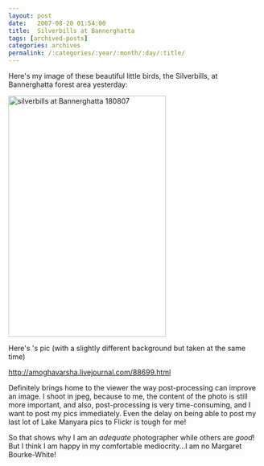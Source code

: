 ```yaml
---
layout: post
date:	2007-08-20 01:54:00
title:  Silverbills at Bannerghatta
tags: [archived-posts]
categories: archives
permalink: /:categories/:year/:month/:day/:title/
---
```

Here's my image of these beautiful little birds, the Silverbills, at Bannerghatta forest area yesterday:


<a href="http://www.flickr.com/photos/11363665@N07/1174132716/" title="Photo Sharing"><img src="http://farm2.static.flickr.com/1089/1174132716_ca51ae2cb1_o.jpg" width="313" height="480" alt="silverbills at Bannerghatta 180807" /></a>


Here's <LJ user="amoghavarsha">'s pic (with a slightly different background but taken at the same time)


http://amoghavarsha.livejournal.com/88699.html

Definitely brings home to the viewer the way post-processing can improve an image. I shoot in jpeg, because to me, the content of the photo is still more important, and also, post-processing is very time-consuming, and I want to post my pics immediately. Even the delay on being able to post my last lot of Lake Manyara pics to Flickr is tough for me!

So that shows why I am an *adequate* photographer while others are *good*! But I think I am happy in my comfortable mediocrity...I am no Margaret Bourke-White!
